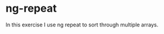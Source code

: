 ng-repeat
============================
In this exercise I use ng repeat to sort through multiple arrays.